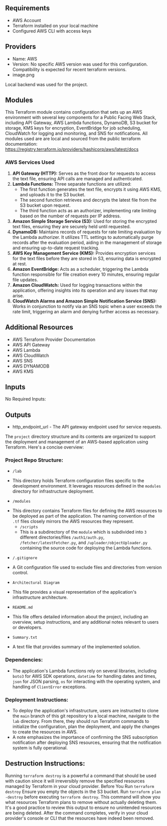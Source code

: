 ## Requirements
- AWS Account
- Terraform installed on your local machine
- Configured AWS CLI with access keys

## Providers
- Name: AWS
- Version: No specific AWS version was used for this configuration. Compatibility is expected for recent terraform versions.
- image.png

Local backend was used for the project.

## Modules
This Terraform module contains configuration that sets up an AWS environment with several key components for a Public Facing Web Stack, including API Gateway, AWS Lambda functions, DynamoDB, S3 bucket for storage, KMS keys for encryption, EventBridge for job scheduling, CloudWatch for logging and monitoring, and SNS for notifications.
All modules used are are local and sourced from the public terraform documentation: https://registry.terraform.io/providers/hashicorp/aws/latest/docs

### AWS Services Used
1. **API Gateway (HTTP):** Serves as the front door for requests to access the text file, ensuring API calls are managed and authenticated.
2. **Lambda Functions:** Three separate functions are utilized:
   - The first function generates the text file, encrypts it using AWS KMS, and uploads it to the S3 bucket.
   - The second function retrieves and decrypts the latest file from the S3 bucket upon request.
   - The third function acts as an authorizer, implementing rate limiting based on the number of requests per IP address.
3. **Amazon Simple Storage Service (S3):** Used for storing the encrypted text files, ensuring they are securely held until requested.
4. **DynamoDB:** Maintains records of requests for rate limiting evaluation by the Lambda authorizer. It utilizes TTL settings to automatically purge records after the evaluation period, aiding in the management of storage and ensuring up-to-date request tracking.
5. **AWS Key Management Service (KMS):** Provides encryption services for the text files before they are stored in S3, ensuring data is encrypted at rest.
6. **Amazon EventBridge:** Acts as a scheduler, triggering the Lambda function responsible for file creation every 10 minutes, ensuring regular file updates.
7. **Amazon CloudWatch:** Used for logging transactions within the application, offering insights into its operation and any issues that may arise.
8. **CloudWatch Alarms and Amazon Simple Notification Service (SNS):** Works in conjunction to notify via an SNS topic when a user exceeds the rate limit, triggering an alarm and denying further access as necessary.

## Additional Resources
- AWS Terraform Provider Documentation
- AWS API Gateway
- AWS Lambda
- AWS CloudWatch
- AWS SNS
- AWS DYNAMODB
- AWS KMS

## Inputs
No Required Inputs:

## Outputs
* http_endpoint_url - The API gateway endpoint used for service requests.

The `project` directory structure and its contents are organized to support the deployment and management of an AWS-based application using Terraform. Here's a concise overview:

### Project Repo Structure:
- `/lab`
* This directory holds Terraform configuration files specific to the development environment. It leverages resources defined in the `modules` directory for infrastructure deployment.
- `/modules`
* This directory contains Terraform files for defining the AWS resources to be deployed as part of the application. The naming convention of the `.tf` files closely mirrors the AWS resources they represent.
    - `/scripts`
    * This is a subdirectory of the `module` which is subdivided into `3` different directories/files `/auth1/auth.py`, `/fetcher/latestFetcher.py`, and `/uploader/objectUploader.py` containing the source code for deploying the Lambda functions.
- `/.gitignore`
* A Git configuration file used to exclude files and directories from version control.
- `Architectural Diagram`
* This file provides a visual representation of the application's infrastructure architecture.
- `README.md`
* This file offers detailed information about the project, including an overview, setup instructions, and any additional notes relevant to users or developers.
- `Summary.txt`
* A text file that provides summary of the implemented solution.

### Dependencies:
- The application's Lambda functions rely on several libraries, including `boto3` for AWS SDK operations, `datetime` for handling dates and times, `json` for JSON parsing, `os` for interacting with the operating system, and handling of `ClientError` exceptions.

### Deployment Instructions:
- To deploy the application's infrastructure, users are instructed to clone the `main` branch of this git repository to a local machine, navigate to the `lab` directory. From there, they should run Terraform commands to initialize the configuration, plan the deployment, and apply the changes to create the resources in AWS.
- A note emphasizes the importance of confirming the SNS subscription notification after deploying SNS resources, ensuring that the notification system is fully operational.

## Destruction Instructions:
Running `terraform destroy` is a powerful a command that should be used with caution since it will irreversibly remove the specified resources managed by Terraform in your cloud provider.
Before You Run `terraform destroy` Ensure you empty the objects in the S3 bucket. Run `terraform plan -destroy` before executing `terraform destroy`. This command will show you what resources Terraform plans to remove without actually deleting them. It's a good practice to review this output to ensure no unintended resources are being deleted. After the command completes, verify in your cloud provider's console or CLI that the resources have indeed been removed.